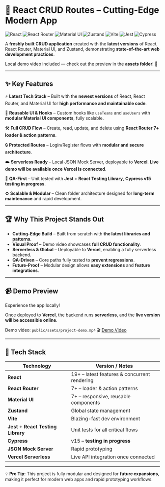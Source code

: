 # 🚀 React CRUD Routes – Cutting-Edge Modern App

![React](https://img.shields.io/badge/React-19+-blue?logo=react)
![React Router](https://img.shields.io/badge/React_Router-7+-red?logo=reactrouter)
![Material UI](https://img.shields.io/badge/Material_UI-7+-purple?logo=material-ui)
![Zustand](https://img.shields.io/badge/Zustand-StateManagement-yellow)
![Vite](https://img.shields.io/badge/Vite-7+-pink?logo=vite)
![Jest](https://img.shields.io/badge/Jest-UnitTests-red?logo=jest)
![Cypress](https://img.shields.io/badge/Cypress-v15-brightgreen)

A **freshly built CRUD application** created with the **latest versions** of React, React Router, Material UI, and Zustand, demonstrating **state-of-the-art web development practices**.

Local demo video included — check out the preview in the **assets folder**! 🎥

---

## ✨ Key Features

⚡ **Latest Tech Stack** – Built with the **newest versions** of React, React Router, and Material UI for **high performance and maintainable code**.

🎨 **Reusable UI & Hooks** – Custom hooks like `useTeams` and `useUsers` with **modular Material UI components**, fully scalable.

🛠 **Full CRUD Flow** – Create, read, update, and delete using **React Router 7+ loader & action patterns**.

🔒 **Protected Routes** – Login/Register flows with **modular and secure architecture**.

☁️ **Serverless Ready** – Local JSON Mock Server, deployable to **Vercel**. **Live demo will be available once Vercel is connected**.

🧪 **QA-First** – Unit tested with **Jest + React Testing Library**, **Cypress v15 testing in progress**.

♻️ **Scalable & Modular** – Clean folder architecture designed for **long-term maintenance** and rapid development.

---

## 🏆 Why This Project Stands Out

- **Cutting-Edge Build** – Built from scratch with **the latest libraries and patterns**.
- **Visual Proof** – Demo video showcases **full CRUD functionality**.
- **Serverless & Global** – Deployable to **Vercel**, enabling a fully serverless backend.
- **QA-Driven** – Core paths fully tested to **prevent regressions**.
- **Future-Proof** – Modular design allows **easy extensions** and **feature integrations**.

---

## 📹 Demo Preview

Experience the app locally!

Once deployed to **Vercel**, the backend runs **serverless**, and the **live version will be accessible online**.

Demo video: `public/ssets/project-demo.mp4` 🎬
[Demo Video](./public/assets/project-demo.mp4)

---

## 📌 Tech Stack

| Technology                       | Version / Notes                              |
| -------------------------------- | -------------------------------------------- |
| **React**                        | 19+ – latest features & concurrent rendering |
| **React Router**                 | 7+ – loader & action patterns                |
| **Material UI**                  | 7+ – responsive, reusable components         |
| **Zustand**                      | Global state management                      |
| **Vite**                         | Blazing-fast dev environment                 |
| **Jest + React Testing Library** | Unit tests for all critical flows            |
| **Cypress**                      | v15 – **testing in progress**                |
| **JSON Mock Server**             | Rapid prototyping                            |
| **Vercel Serverless**            | Live API integration once connected          |

---

💡 **Pro Tip:** This project is fully modular and designed for **future expansions**, making it perfect for modern web apps and rapid prototyping workflows.
